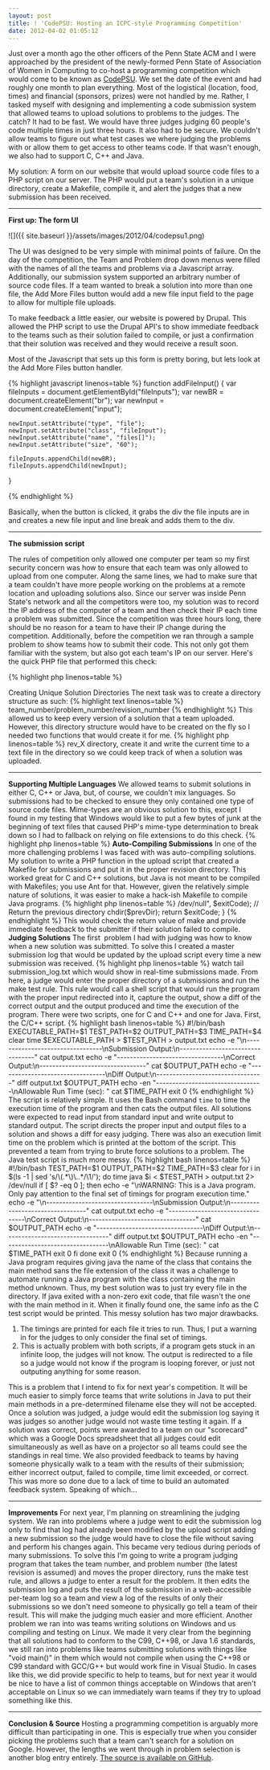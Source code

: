 ```yaml
---
layout: post
title: ! 'CodePSU: Hosting an ICPC-style Programming Competition'
date: 2012-04-02 01:05:12
---
```


Just over a month ago the other officers of the Penn State ACM and I were approached by the president of the newly-formed Penn State of Association of Women in Computing to co-host a programming competition which would come to be known as <a title="CodePSU" href="http://acm.psu.edu/codepsu">CodePSU</a>. We set the date of the event and had roughly one month to plan everything. Most of the logistical (location, food, times) and financial (sponsors, prizes) were not handled by me. Rather, I tasked myself with designing and implementing a code submission system that allowed teams to upload solutions to problems to the judges. The catch? It had to be fast. We would have three judges judging 60 people's code multiple times in just three hours. It also had to be secure. We couldn't allow teams to figure out what test cases we where judging the problems with or allow them to get access to other teams code. If that wasn't enough, we also had to support C, C++ and Java.

<!--more-->

My solution: A form on our website that would upload source code files to a PHP script on our server. The PHP would put a team's solution in a unique directory, create a Makefile, compile it, and alert the judges that a new submission has been received.

<hr />

<strong>First up: The form UI</strong>

![]({{ site.baseurl }}/assets/images/2012/04/codepsu1.png)


The UI was designed to be very simple with minimal points of failure. On the day of the competition, the Team and Problem drop down menus were filled with the names of all the teams and problems via a Javascript array. Additionally, our submission system supported an arbitrary number of source code files. If a team wanted to break a solution into more than one file, the Add More Files button would add a new file input field to the page to allow for multiple file uploads.

To make feedback a little easier, our website is powered by Drupal. This allowed the PHP script to use the Drupal API's to show immediate feedback to the teams such as their solution failed to compile, or just a confirmation that their solution was received and they would receive a result soon.

Most of the Javascript that sets up this form is pretty boring, but lets look at the Add More Files button handler.

{% highlight javascript linenos=table %}
function addFileInput() {
    var fileInputs = document.getElementById("fileInputs");
    var newBR = document.createElement("br");
    var newInput = document.createElement("input");

    newInput.setAttribute("type", "file");
    newInput.setAttribute("class", "fileInput");
    newInput.setAttribute("name", "files[]");
    newInput.setAttribute("size", "60");

    fileInputs.appendChild(newBR);
    fileInputs.appendChild(newInput);
}

{% endhighlight %}

Basically, when the button is clicked, it grabs the div the file inputs are in and creates a new file input and line break and adds them to the div.

<hr />

<strong>The submission script</strong>

The rules of competition only allowed one computer per team so my first security concern was how to ensure that each team was only allowed to upload from one computer. Along the same lines, we had to make sure that a team couldn't have more people working on the problems at a remote location and uploading solutions also. Since our server was inside Penn State's network and all the competitors were too, my solution was to record the IP address of the computer of a team and then check their IP each time a problem was submitted. Since the competition was three hours long, there should be no reason for a team to have their IP change during the competition. Additionally, before the competition we ran through a sample problem to show teams how to submit their code. This not only got them familiar with the system, but also got each team's IP on our server. Here's the quick PHP file that performed this check:


{% highlight php linenos=table %}
<?php
function isValidIP($remoteIP, $uploadDir, $teamName) {
    // Check if the team dir and make it if not
    if(!file_exists($uploadDir . $teamName)) {
        mkdir($uploadDir . $teamName, 0774);

        // If the team dir didn"t exist, write the IP to a file
        $ipFile = fopen($uploadDir . $teamName . "/" . "ip.txt", "w");
        fwrite($ipFile, $remoteIP);
        fclose($ipFile);

        return True;
    } else {
        // Read the IP and compare it to the current IP
        $ipFile = fopen($uploadDir . $teamName . "/ip.txt", "r");
        $ip = fread($ipFile, 100);

        return ($ip == $remoteIP);
    }
}

{% endhighlight %}


<strong>Creating Unique Solution Directories</strong>
The next task was to create a directory structure as such:

{% highlight text linenos=table %}
team_number/problem_number/revision_number

{% endhighlight %}

This allowed us to keep every version of a solution that a team uploaded. However, this directory structure would have to be created on the fly so I needed two functions that would create it for me.

{% highlight php linenos=table %}
<?php
function createProblemDir($uploadDir, $teamName, $problemNo) {
    // Check if the problem dir exists and make it if not
    if(!file_exists($uploadDir . $teamName . "/" . $problemNo)) {
        mkdir($uploadDir . $teamName . "/" . $problemNo, 0774);
    }
}

{% endhighlight %}


{% highlight php linenos=table %}
<?php
function createRevDir($uploadDir, $teamName, $problemNo) {
    // Find the highest revision dir
    $revNo = 0;
    while(file_exists($uploadDir . $teamName . "/" . $problemNo . "/rev_" . $revNo)) {
        $revNo++;
    }

    // Create a new revision dir
    mkdir($uploadDir . $teamName . "/" . $problemNo . "/rev_" . $revNo, 0774);

    // Put the upload time in the new revision dir
    $timeFile = fopen($uploadDir . $teamName . "/" . $problemNo . "/rev_" . $revNo . "/time.txt", "w");
    fwrite($timeFile, date("D, d M Y H:i:s T") . "\n");
    fclose($timeFile);

    return $revNo;
}

{% endhighlight %}

The team and problem directories are straightforward. As noted before, the IP address of the team is stored in a text file in their team directory. The revision directory is slightly more interesting. The function will find the first unused <code>rev_X</code> directory, create it and write the current time to a text file in the directory so we could keep track of when a solution was uploaded.

<hr />

<strong>Supporting Multiple Languages</strong>

We allowed teams to submit solutions in either C, C++ or Java, but, of course, we couldn't mix languages. So submissions had to be checked to ensure they only contained one type of source code files. Mime-types are an obvious solution to this, except I found in my testing that Windows would like to put a few bytes of junk at the beginning of text files that caused PHP's mime-type determination to break down so I had to fallback on relying on file extensions to do this check.


{% highlight php linenos=table %}
<?php
// Create a new array so we don't have to deal with mime-types
for($i=0; $i<count($_FILES["files"]["name"]); $i++) {
    if($_FILES["files"]["name"][$i] != "") {
        switch(end(explode(".", $_FILES["files"]["name"][$i]))) {
            case "c":
                array_push($types, "c");
                $lang = "c";
                break;
            case "h":
                array_push($types, "h");
                break;
            case "cpp":
                array_push($types, "cpp");
                $lang = "cpp";
                break;
            case "java":
                array_push($types, "java");
                $lang = "java";
                break;
            default:
                drupal_set_message("ERROR: " . $_FILES["files"]["name"][$i] . " ("
                                   . $_FILES["files"]["type"][$i] .
                                   ") is not a valid file type. All files must be .c, .cpp, " .
                                   ".h, or .java. Your submission was NOT received.", "error");
                return;
        }

        // Check for conflicting file types as we populate the new file type array
        for($j=0; $j<count($types); $j++) {
            if($types[$i] == "c") {
                if($types[$j] == "cpp" || $types[$j] == "java") {
                    drupal_set_message("ERROR: You uploaded source files from multiple languages. " .
                                       "Your submission was NOT received.", "error");
                    return;
                }
            } else if($types[$i] == "cpp") {
                if($types[$j] == "c" || $types[$j] == "java") {
                    drupal_set_message("ERROR: You uploaded source files from multiple languages. " .
                                      "Your submission was NOT received.", "error");
                    return;
                }
            } else if($types[$i] == "java") {
                if($types[$j] == "c" || $types[$j] == "cpp") {
                    drupal_set_message("ERROR: You uploaded source files from multiple languages. " .
                                       "Your submission was NOT received.", "error");
                    return;
                }
            }
        }
    }
}

{% endhighlight %}


Commented out is the remnants from the mime-type switch in case I ever wanted to give them another go. Other than that, it copies the uploaded files into a new file types array and checks each file's file type against the other file types in the array. If there's a problem, we use the Drupal API to show an error message.

<hr />

<strong>Auto-Compiling Submissions</strong>

In one of the more challenging problems I was faced with was auto-compiling solutions. My solution to write a PHP function in the upload script that created a Makefile for submissions and put it in the proper revision directory. This worked great for C and C++ solutions, but Java is not meant to be compiled with Makefiles; you use Ant for that. However, given the relatively simple nature of solutions, it was easier to make a hack-ish Makefile to compile Java programs.


{% highlight php linenos=table %}
<?php
function createMakefile($uploadDir, $teamName, $problemNo, $revNo, $testsDir, $lang) {
    switch($lang) {
        case "c":
        case "cpp":
            $makefile = fopen($uploadDir . $teamName . "/" . $problemNo . "/rev_" . $revNo . "/Makefile", "w");

            // Use bash
            fwrite($makefile, "SHELL := /bin/bash\n");

            // Write the compiler
            if($lang == "c") {
                fwrite($makefile, "CC=gcc -std=c99\n");
            } else {
                fwrite($makefile, "CC=g++ -std=c++98\n");
            }

            // Exec file
            fwrite($makefile, "EXECUTABLE=output\n");

            // Cflags
            fwrite($makefile, "CFLAGS=-O2\n");

            // Source files
            fwrite($makefile, "SRC=$(wildcard *." . $lang . ")\n\n");

            // All rule
            fwrite($makefile, "all:\n\t\$(CC) -o \$(EXECUTABLE) \$(CFLAGS) \$(SRC)\n\n");

            // Test rule
            fwrite($makefile, "test:\n\t../../../../scripts/test_c.sh " .
                              $uploadDir . $teamName . "/" . $problemNo . "/rev_" . $revNo . "/$(EXECUTABLE) " .
                              $testsDir . $problemNo . "_input.txt " .
                              $testsDir . $problemNo . "_output.txt " .
                              $testsDir . $problemNo . "_time.txt\n");

            // Clean rule
            fwrite($makefile, "clean:\n\trm \$(EXECUTABLE)\n");

            fclose($makefile);
            break;
        case "java":
            $makefile = fopen($uploadDir . $teamName . "/" . $problemNo . "/rev_" . $revNo . "/Makefile", "w");

            // Compiler to use
            fwrite($makefile, "CC=javac\n");

            // Source files
            fwrite($makefile, "SRC=$(wildcard *." . $lang . ")\n\n");

            // All rule
            fwrite($makefile, "all:\n\t\$(CC) \$(SRC)\n\n");

            // Test rule
            fwrite($makefile, "test:\n\t../../../../scripts/test_java.sh " .
                              $testsDir . $problemNo . "_input.txt " .
                              $testsDir . $problemNo . "_output.txt " .
		              $testsDir . $problemNo . "_time.txt\n");

            fclose($makefile);
        default:
    }
}

{% endhighlight %}


This created Makefiles such as:

{% highlight makefile linenos=table %}
SHELL := /bin/bash
CC=g++ -std=c++98
EXECUTABLE=output
CFLAGS=-O2
SRC=$(wildcard *.cpp)

all:
	$(CC) -o $(EXECUTABLE) $(CFLAGS) $(SRC)

test:
	../../../../scripts/test_c.sh /var/www/codepsu_submissions/submissions/team_10/p_0/rev_0/$(EXECUTABLE) \
	/var/www/codepsu_submissions/tests/p_0_input.txt /var/www/codepsu_submissions/tests/p_0_output.txt \
	/var/www/codepsu_submissions/tests/p_0_time.txt
clean:
	rm $(EXECUTABLE)

{% endhighlight %}

This is, of course, a C++ submission. After this was created, the upload script would enter the revision directory and run the all rule to compile the solution.

{% highlight php linenos=table %}
<?php
function compileUpload($uploadDir, $teamName, $problemNo, $revNo) {
    // Save the current directory
    $prevDir = getcwd();

    // Go to the problem just submitted and compile it
    chdir($uploadDir . $teamName . "/" . $problemNo . "/rev_" . $revNo);
    system("make > /dev/null", $exitCode);

    // Return the previous directory
    chdir($prevDir);

    return $exitCode;
}

{% endhighlight %}


This would check the return value of make and provide immediate feedback to the submitter if their solution failed to compile.

<strong>Judging Solutions</strong>
The first  problem I had with judging was how to know when a new solution was submitted. To solve this I created a master submission log that would be updated by the upload script every time a new submission was received.


{% highlight php linenos=table %}
<?php
function updateSubmissionLog($uploadDir, $teamName, $problemNo, $revNo, $remoteIP, $compile) {
    $subLog = fopen($uploadDir . "submission_log.txt", "a");
    fwrite($subLog, $teamName . " (" . $remoteIP . ") submitted problem " . $problemNo .
           " (revision " . $revNo . ") at " . date("H:i:s") . (($compile != 0) ? " WARNING: FAILED TO COMPILE" : "")
           . "\n");
    fclose($subLog);
}

{% endhighlight %}


The log would contain the team number, problem number, revision number, time of submission, IP address, and a warning if the solution failed to compile. Even though a solution with an invalid IP would not be uploaded, I wanted to create a comprehensive log of as much info as possible in case we needed to resolve a tie or any type of cheating. The created log looked something like this:


{% highlight text linenos=table %}
team_11 (XXX.XXX.XXX.XXX) submitted problem p_0 (revision 0) at 14:43:29
team_18 (XXX.XXX.XXX.XXX) submitted problem p_0 (revision 0) at 14:43:36
team_14 (XXX.XXX.XXX.XXX) submitted problem p_0 (revision 0) at 14:43:40
team_2 (XXX.XXX.XXX.XXX) submitted problem p_0 (revision 0) at 14:44:04 WARNING: FAILED TO COMPILE

{% endhighlight %}

With the IP's removed, of course. Each of our judges would have a terminal open running the command <code>watch tail submission_log.txt</code> which would show in real-time submissions made. From here, a judge would enter the proper directory of a submissions and run the make test rule. This rule would call a shell script that would run the program with the proper input redirected into it, capture the output, show a diff of the correct output and the output produced and time the execution of the program. There were two scripts, one for C and C++ and one for Java. First, the C/C++ script.


{% highlight bash linenos=table %}
#!/bin/bash

EXECUTABLE_PATH=$1
TEST_PATH=$2
OUTPUT_PATH=$3
TIME_PATH=$4

clear
time $EXECUTABLE_PATH > $TEST_PATH > output.txt

echo -e "\n---------------------------------\nSubmission Output:\n---------------------------------"
cat output.txt
echo -e "---------------------------------\nCorrect Output:\n---------------------------------"
cat $OUTPUT_PATH
echo -e "---------------------------------\nDiff Output:\n---------------------------------"
diff output.txt $OUTPUT_PATH
echo -en "---------------------------------\nAllowable Run Time (sec): "
cat $TIME_PATH

exit 0

{% endhighlight %}

The script is relatively simple. It uses the Bash command <code>time</code> to time the execution time of the program and then cats the output files. All solutions were expected to read input from standard input and write output to standard output. The script directs the proper input and output files to a solution and shows a diff for easy judging. There was also an execution limit time on the problem which is printed at the bottom of the script. This prevented a team from trying to brute force solutions to a problem.

The Java test script is much more messy.

{% highlight bash linenos=table %}
#!/bin/bash

TEST_PATH=$1
OUTPUT_PATH=$2
TIME_PATH=$3

clear

for i in $(ls -1 | sed 's/\(.*\)\..*/\1/'); do
   time java $i < $TEST_PATH > output.txt 2> /dev/null

   if [ $? -eq 0 ]; then
      echo -e "\nWARNING: This is a Java program. Only pay attention to the final set of timings for program execution time."
      echo -e "\n---------------------------------\nSubmission Output:\n---------------------------------"
      cat output.txt
      echo -e "---------------------------------\nCorrect Output:\n---------------------------------"
      cat $OUTPUT_PATH
      echo -e "---------------------------------\nDiff Output:\n---------------------------------"
      diff output.txt $OUTPUT_PATH
      echo -en "---------------------------------\nAllowable Run Time (sec): "
      cat $TIME_PATH

      exit 0
   fi
done

exit 0

{% endhighlight %}

Because running a Java program requires giving java the name of the class that contains the main method sans the file extension of the class it was a challenge to automate running a Java program with the class containing the main method unknown. Thus, my best solution was to just try every file in the directory. If java exited with a non-zero exit code, that file wasn't the one with the main method in it. When it finally found one, the same info as the C test script would be printed.

This messy solution has two major drawbacks.
<ol>
<li>The timings are printed for each file it tries to run. Thus, I put a warning in for the judges to only consider the final set of timings.</li>
<li>This is actually problem with both scripts, if a program gets stuck in an infinite loop, the judges will not know. The output is redirected to a file so a judge would not know if the program is looping forever, or just not outputing anything for some reason.</li>
</ol>

This is a problem that I intend to fix for next year's competition. It will be much easier to simply force teams that write solutions in Java to put their main methods in a pre-determined filename else they will not be accepted.

Once a solution was judged, a judge would edit the submission log saying it was judges so another judge would not waste time testing it again. If a solution was correct, points were awarded to a team on our "scorecard" which was a Google Docs spreadsheet that all judges could edit simultaneously as well as have on a projector so all teams could see the standings in real time. We also provided feedback to teams by having someone physically walk to a team with the results of their submission; either incorrect output, failed to compile, time limit exceeded, or correct. This was more so done due to a lack of time to build an automated feedback system. Speaking of which...

<hr />

<strong>Improvements</strong>

For next year, I'm planning on streamlining the judging system. We ran into problems where a judge went to edit the submission log only to find that log had already been modified by the upload script adding a new submission so the judge would have to close the file without saving and perform his changes again. This became very tedious during periods of many submissions. To solve this I'm going to write a program judging program that takes the team number, and problem number (the latest revision is assumed) and moves the proper directory, runs the make test rule, and allows a judge to enter a result for the problem. It then edits the submission log and puts the result of the submission in a web-accessible per-team log so a team and view a log of the results of only their submissions so we don't need someone to physically go tell a team of their result. This will make the judging much easier and more efficient.

Another problem we ran into was teams writing solutions on Windows and us compiling and testing on Linux. We made it very clear from the beginning that all solutions had to conform to the C99, C++98, or Java 1.6 standards, we still ran into problems like teams submitting solutions with things like "void main()" in them which would not compile when using the C++98 or C99 standard with GCC/G++ but would work fine in Visual Studio. In cases like this, we did provide specific to help to teams, but for next year it would be nice to have a list of common things acceptable on Windows that aren't acceptable on Linux so we can immediately warn teams if they try to upload something like this.

<hr />

<strong>Conclusion &amp; Source</strong>

Hosting a programming competition is arguably more difficult than participating in one. This is especially true when you consider picking the problems such that a team can't search for a solution on Google. However, the lengths we went through in problem selection is another blog entry entirely.

<a href="https://github.com/shanet/CodePSU">The source is available on GitHub</a>.

